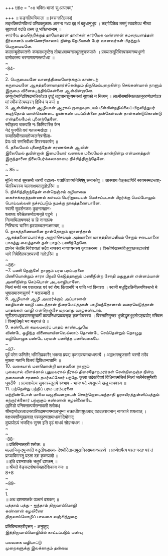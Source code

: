 +++
title = "०४ भक्ति-भाजां सु-प्रापत्वम्"

+++
॥ सङ्गतिमणिमाला ॥ (वसन्ततिलका)   
तद्भक्तियोगविभवं परिवक्तुकामः आरभ्य मध्य इह तं बहुधानुभूय । तद्गोपिकेव तममुं स्ववशेऽथ नीत्वा सुप्रापतां वदति तस्य तु भक्तिभाजाम् ॥   
சார்வே தவநெறிக்குத் தாமோதரன் தாள்கள் கார்மேக வண்ணன் கமலநயனத்தன்   
நீர்வானம் மண்ணெரிகாலாய் நின்ற நேமியான் பேர் வானவர்கள் பிதற்றும் பெருமையனே.   
कालाम्बुदोपमतनोः कमलाभदृष्टेस् तोयाभ्रवाय्वनलभूतनुचक्रपाणेः । प्रख्यातसूरिभिरपक्रमनव्यभूम्नो   
दामोदरस्य चरणाश्रयणस्तपोध्वा ॥   
~   
-84-   
~   
2. பெருமையனே வானத்திமையோர்க்கும் காண்டற்   
கருமையனே ஆகத்தணையாதார்க்கென்றும் திருமெய்யுறைகின்ற செங்கண்மால் நாளும் இருமை வினைகடிந்திங்கென்னை ஆள்கின்றானே.   
अप्यूर्ध्वभाग्दिविषदामधिकोऽत्र दृष्टुं तद्ध्यानशून्यमनसां सुशको न नित्यम् । लक्ष्मीसमास्थितततनूररुणेक्षणोऽत्र   
मां स्वीकरोत्यपहरन् द्विविधं च कर्म ॥   
3. ஆள்கின்றான் ஆழியான் ஆரால் குறைவுடையம் மீள்கின்றதில்லைப் பிறவித்துயர் கடிந்தோம் வாள்கெண்டை ஒண்கண் மடப்பின்னை தன்கேள்வன் தாள்கண்டுகொண்டு என்தலைமேல் புனைந்தேனே.   
स्वीकृत्य चक्रवति नः किमिवास्ति केन   
नेदं पुनर्गति वयं गतजन्मखेदाः ।   
रम्यासिमीनसमतोज्वलनेत्रनीला-   
प्रेयः पदे समभिवीक्ष्य शिरस्यकार्षम् ॥   
4. தலைமேல் புனைந்தேன் சரணங்கள் ஆலின்   
இலைமேல் துயின்றான் இமையோர் வணங்க மலைமேல் தான்நின்று என்மனத்துள் இருந்தானை நிலைபேர்க்கலாகாமை நிச்சித்திருந்தேனே.   
~   
~ 85 ~   
~   
मूर्ध्नि व्यधां सुमसमौ चरणौ वटाल्प- पत्राधिशाय्यनिमिषेषु समानतेषु । आस्थाय वेङ्कटगिरिं स्वयमस्मदन्तश्- चेतस्थिरस्य चलनाक्षमतादृढोऽस्मि ॥   
5. நிச்சித்திருந்தேன் என்நெஞ்சம் கழியாமை   
கைச்சக்கரத்தண்ணல் கள்வம் பெரிதுடையன் மெச்சப்படான் பிறர்க்கு மெய்போலும் பொய்வல்லன் நச்சப்படும் நமக்கு நாகத்தணையானே.   
स्वामी सुदर्शनकरः कुहनामहान-   
श्लाघ्यः परैर्ऋतसमोऽप्यनृते पटुर्नः ।   
नित्याभिलाषणपदं स हि नागतल्पः   
निश्चित्य चास्मि हृदयाच्चलनाक्षमत्वम् ॥   
6. நாகத்தணையானை நாள்தோறும் ஞானத்தால்   
ஆகத்தணைப்பார்க்கு அருள்செய்யும் அம்மானை மாகத்திளமதியம் சேரும் சடையானை   
பாகத்து வைத்தான் தன் பாதம் பணிந்தேனே.   
ज्ञानेन चेतसि निवेशयतां सदैव नाथस्य नागशयनस्य कृपाकरस्य । विस्तीर्णखस्थविधुयुक्तजटाधरेशं   
भागे निवेशितवतश्चरणौ नतोऽस्मि ॥   
~   
~86-   
~7. பணி நெஞ்சே! நாளும் பரம பரம்பரனை   
பிணியொன்றும் சாரா பிறவி கெடுத்தாளும் மணிநின்ற சோதி மதுசூதன் என்னம்மான் அணிநின்ற செம்பொன் அடலாழியானே.   
नित्यं मनो! नम परात्परतः परं स्वं रोगः कियानपि न पाति भवं विनाश्य । स्वामी मधुद्विडतिनीलमणिस्थभो मे भूषासमारुणसुवर्ण * पराक्रमारी ॥   
8. ஆழியான் ஆழி அமரர்க்கும் அப்பாலான்   
ஊழியான் ஊழி படைத்தான் நிரைமேய்த்தான் பாழியந்தோளால் வரையெடுத்தான் பாதங்கள் வாழி என்நெஞ்சே மறவாது வாழ்கண்டாய்.   
सूरीडगाधहृदयामरदूरवर्ती कल्पस्थिरप्रळयसृक् कृतगोचरस्य । विस्तारिसुन्दर भुजोद्धृतभूभृतोऽङ्घ्रयोर् मच्चित्त ! विस्मृतिमृते भव मङ्गलं ते ॥   
9. கண்டேன் கமலமலர்ப் பாதம் காண்டலுமே   
விண்டே ஒழிந்த வினையாயினவெல்லாம் தொண்டே செய்தென்றும் தொழுது வழியொழுக பண்டே பரமன் பணித்த பணிவகையே.   
~   
~87-   
पूर्वं परेण फणितैर् भणितिप्रकारैर् भक्त्या प्रपद्य कृतदास्यमथाध्वगत्यै । अद्राक्षमम्बुजसमौ चरणौ तदैव   
मुक्त्वा गतानि विलयं द्विविधान्यघानि ॥   
10. வகையால் மனமொன்றி மாதவனை நாளும்   
புகையால் விளக்கால் புதுமலரால் நீரால் திசைதோறமரர்கள் சென்றிறைஞ்ச நின்ற தகையான் சரணம் தமர்கட்கோர் பற்றே. कृत्वा तदेकविषयं विधिनात्मचित्तं नित्यं जलैर्नवसुमैरपि धूपदीपैः । प्रत्याशमेत्य सुमनस्स्तुतये स्वभाव - भाजः पदे स्वसुभजे खलु माधवस्य ॥   
11. பற்றென்று பற்றிப் பரம பரம்பரனை   
மற்றிண்டோள் மாலை வழுதிவளநாடன் சொற்றொடையந்தாதி ஓராயிரத்துள்ளிப்பத்தும் கற்றார்க்கோர் பற்றாகும் கண்ணன் கழலிணையே.   
(द्रमिडो पनिषत्तात्पर्यरत्नावली श्लोकः)   
श्रीमद्दामोदरत्वादमरपरिषदामप्यगम्यत्वभूम्ना चक्राधीशायुधत्वाद् वटदलशयनान् नागराजे शयत्वात् । वक्षःस्पर्शोन्मुखत्वात् परमपुरुषतामाधत्वादियोगाद्   
दुष्प्रापोऽयं भजद्भिः सुगम इति दृढं माधवं सोऽभ्यधत्त ।   
~   
~   
-88-   
॥ प्रतिबिम्बलहरी श्लोकः ॥   
मल्लाजिकृद्भुजपतिं वळुतीवलाख्य- देश्योदितान्तमुखनिस्समवाक्सहस्रे । प्राप्येक्षयैत्य परतः परतः परं तं प्राप्याविमास्तु पठतां दश कृष्णपादौ ॥   
॥ इति दशमशतके चतुर्थं दशकम् ॥   
॥ श्रीमते वेङ्कटशेषार्यमहादेशिकाय नमः ॥   
8+8   
~   
~89-   
~   
1.   
॥ अथ दशमशतके पञ्चमं दशकम् ॥   
பத்தாம் பத்து - ஐந்தாம் திருவாய்மொழி   
கண்ணன் கழலிணை   
திருவாய்மொழிப் பாவகை வஞ்சித்துறை   

प्रतिबिम्बलहरीवृत्तम् - अनुष्टुप्   
இத்திருவாய்மொழியில் காட்டப்படும் பண்பு   

பலவகை வழிபாட்டு   
முறைகளுக்கு இலக்காகும் தன்மை   

